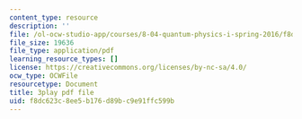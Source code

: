 ```yaml
---
content_type: resource
description: ''
file: /ol-ocw-studio-app/courses/8-04-quantum-physics-i-spring-2016/f8dc623c8ee5b176d89bc9e91ffc599b_gMHkf-107Sw.pdf
file_size: 19636
file_type: application/pdf
learning_resource_types: []
license: https://creativecommons.org/licenses/by-nc-sa/4.0/
ocw_type: OCWFile
resourcetype: Document
title: 3play pdf file
uid: f8dc623c-8ee5-b176-d89b-c9e91ffc599b
---
```

